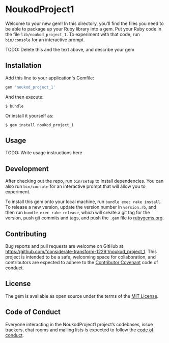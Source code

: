 # NoukodProject1

Welcome to your new gem! In this directory, you'll find the files you need to be able to package up your Ruby library into a gem. Put your Ruby code in the file `lib/noukod_project_1`. To experiment with that code, run `bin/console` for an interactive prompt.

TODO: Delete this and the text above, and describe your gem

## Installation

Add this line to your application's Gemfile:

```ruby
gem 'noukod_project_1'
```

And then execute:

    $ bundle

Or install it yourself as:

    $ gem install noukod_project_1

## Usage

TODO: Write usage instructions here

## Development

After checking out the repo, run `bin/setup` to install dependencies. You can also run `bin/console` for an interactive prompt that will allow you to experiment.

To install this gem onto your local machine, run `bundle exec rake install`. To release a new version, update the version number in `version.rb`, and then run `bundle exec rake release`, which will create a git tag for the version, push git commits and tags, and push the `.gem` file to [rubygems.org](https://rubygems.org).

## Contributing

Bug reports and pull requests are welcome on GitHub at https://github.com/'considerate-transform-1229'/noukod_project_1. This project is intended to be a safe, welcoming space for collaboration, and contributors are expected to adhere to the [Contributor Covenant](http://contributor-covenant.org) code of conduct.

## License

The gem is available as open source under the terms of the [MIT License](https://opensource.org/licenses/MIT).

## Code of Conduct

Everyone interacting in the NoukodProject1 project’s codebases, issue trackers, chat rooms and mailing lists is expected to follow the [code of conduct](https://github.com/'considerate-transform-1229'/noukod_project_1/blob/master/CODE_OF_CONDUCT.md).
